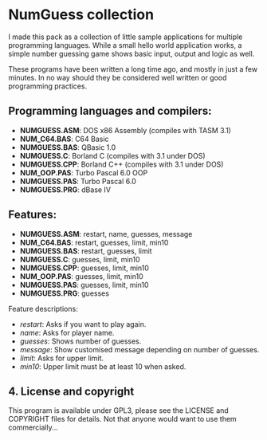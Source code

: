 # NumGuess collection

I made this pack as a collection of little sample applications for multiple programming languages. While a small hello world application works, a simple number guessing game shows basic input, output and logic as well.

These programs have been written a long time ago, and mostly in just a few minutes. In no way should they be considered well written or good programming practices.

## Programming languages and compilers:

- **NUMGUESS.ASM**: DOS x86 Assembly (compiles with TASM 3.1)
- **NUM_C64.BAS**: C64 Basic
- **NUMGUESS.BAS**: QBasic 1.0
- **NUMGUESS.C**: Borland C (compiles with 3.1 under DOS)
- **NUMGUESS.CPP**: Borland C++ (compiles with 3.1 under DOS)
- **NUM_OOP.PAS**: Turbo Pascal 6.0 OOP
- **NUMGUESS.PAS**: Turbo Pascal 6.0
- **NUMGUESS.PRG**: dBase IV

## Features:

- **NUMGUESS.ASM**: restart, name, guesses, message
- **NUM_C64.BAS**: restart, guesses, limit, min10
- **NUMGUESS.BAS**: restart, guesses, limit
- **NUMGUESS.C**: guesses, limit, min10
- **NUMGUESS.CPP**: guesses, limit, min10
- **NUM_OOP.PAS**: guesses, limit, min10
- **NUMGUESS.PAS**: guesses, limit, min10
- **NUMGUESS.PRG**: guesses

Feature descriptions:

- *restart*: Asks if you want to play again.
- *name*: Asks for player name.
- *guesses*: Shows number of guesses.
- *message*: Show customised message depending on number of guesses.
- *limit*: Asks for upper limit.
- *min10*: Upper limit must be at least 10 when asked.

## 4. License and copyright

This program is available under GPL3, please see the LICENSE and COPYRIGHT files for details. Not that anyone would want to use them commercially...
